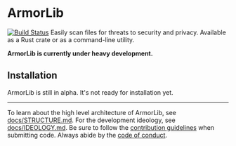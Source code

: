 # ArmorLib
[![Build Status](https://travis-ci.org/milesmcc/ArmorLib.svg?branch=master)](https://travis-ci.org/milesmcc/ArmorLib)
Easily scan files for threats to security and privacy. Available as a Rust crate or as a command-line utility.

**ArmorLib is currently under heavy development.**

## Installation
ArmorLib is still in alpha. It's not ready for installation yet.

---

To learn about the high level architecture of ArmorLib, see [docs/STRUCTURE.md](docs/STRUCTURE.md). For the development ideology, see [docs/IDEOLOGY.md](docs/IDEOLOGY.md). Be sure to follow the [contribution guidelines](CONTRIBUTING.md) when submitting code. Always abide by the [code of conduct](CODE_OF_CONDUCT.md).

